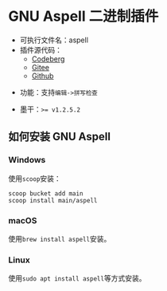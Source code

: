 # GNU Aspell 二进制插件
+ 可执行文件名：aspell
+ 插件源代码：
  - [Codeberg](https://codeberg.org/XmacsLabs/mogan/src/branch/branch-1.2/TeXmacs/plugins/binary/progs/binary/aspell.scm)
  - [Gitee](https://gitee.com/XmacsLabs/mogan/blob/branch-1.2/TeXmacs/plugins/binary/progs/binary/aspell.scm)
  - [Github](https://github.com/XmacsLabs/mogan/blob/branch-1.2/TeXmacs/plugins/binary/progs/binary/aspell.scm)
- 功能：支持`编辑->拼写检查`
+ 墨干：`>= v1.2.5.2`

## 如何安装 GNU Aspell
### Windows
使用`scoop`安装：
```
scoop bucket add main
scoop install main/aspell
```

### macOS
使用`brew install aspell`安装。

### Linux
使用`sudo apt install aspell`等方式安装。
